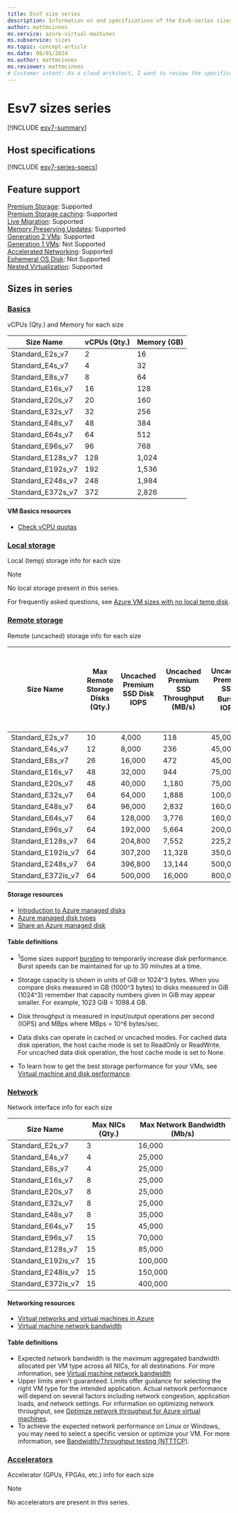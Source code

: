 ```yaml
---
title: Esv7 size series
description: Information on and specifications of the Esv6-series sizes
author: mattmcinnes
ms.service: azure-virtual-machines
ms.subservice: sizes
ms.topic: concept-article
ms.date: 08/01/2024
ms.author: mattmcinnes
ms.reviewer: mattmcinnes
# Customer intent: As a cloud architect, I want to review the specifications and feature support of various Esv6-series virtual machine sizes, so that I can select the most appropriate size for my workloads and optimize performance in the cloud environment.
---
```


# Esv7 sizes series  

[!INCLUDE [esv7-summary](./includes/esv7-series-summary.md)]

 
## Host specifications
[!INCLUDE [esv7-series-specs](./includes/esv7-series-specs.md)]

## Feature support
[Premium Storage](../../premium-storage-performance.md): Supported <br>[Premium Storage caching](../../premium-storage-performance.md): Supported <br>[Live Migration](../../maintenance-and-updates.md): Supported <br>[Memory Preserving Updates](../../maintenance-and-updates.md): Supported <br>[Generation 2 VMs](../../generation-2.md): Supported <br>[Generation 1 VMs](../../generation-2.md): Not Supported <br>[Accelerated Networking](/azure/virtual-network/create-vm-accelerated-networking-cli): Supported <br>[Ephemeral OS Disk](../../ephemeral-os-disks.md): Not Supported <br>[Nested Virtualization](/virtualization/hyper-v-on-windows/user-guide/nested-virtualization): Supported <br>

## Sizes in series

### [Basics](#tab/sizebasic)

vCPUs (Qty.) and Memory for each size

| Size Name | vCPUs (Qty.) | Memory (GB) |
| --- | --- | --- |
| Standard_E2s_v7 | 2 | 16 |
| Standard_E4s_v7 | 4 | 32 |
| Standard_E8s_v7 | 8 | 64 |
| Standard_E16s_v7 | 16 | 128 |
| Standard_E20s_v7 | 20 | 160 |
| Standard_E32s_v7 | 32 | 256 |
| Standard_E48s_v7 | 48 | 384 |
| Standard_E64s_v7 | 64 | 512 |
| Standard_E96s_v7 | 96 | 768 |
| Standard_E128s_v7 | 128 | 1,024 |
| Standard_E192s_v7 | 192 | 1,536 |
| Standard_E248s_v7 | 248 | 1,984 |
| Standard_E372s_v7 | 372 | 2,826 |

#### VM Basics resources
- [Check vCPU quotas](../../../virtual-machines/quotas.md)

### [Local storage](#tab/sizestoragelocal)

Local (temp) storage info for each size

> [!NOTE]
> No local storage present in this series.
>
> For frequently asked questions, see [Azure VM sizes with no local temp disk](../../azure-vms-no-temp-disk.yml).

### [Remote storage](#tab/sizestorageremote)

Remote (uncached) storage info for each size

| Size Name | Max Remote Storage Disks (Qty.) | Uncached Premium SSD Disk IOPS | Uncached Premium SSD Throughput (MB/s) | Uncached Premium SSD Burst<sup>1</sup> IOPS | Uncached Premium SSD Burst<sup>1</sup> Throughput (MB/s) | Uncached Ultra Disk and Premium SSD v2 IOPS | Uncached Ultra Disk and Premium SSD v2 Throughput (MB/s) | Uncached Burst<sup>1</sup> Ultra Disk and Premium SSD v2 IOPS | Uncached Burst<sup>1</sup> Ultra Disk and Premium SSD v2 Disk Throughput (MB/s) |
| --- | --- | --- | --- | --- | --- | --- | --- | --- | --- |
| Standard_E2s_v7 | 10 | 4,000 | 118 | 45,000 | 1,413 | 5,000 | 137 | 56,250| 1,640 |
| Standard_E4s_v7 | 12 | 8,000 | 236 | 45,000 | 1,413 | 10,000 | 274 | 56,250 | 1,640 |
| Standard_E8s_v7 | 26 | 16,000 | 472 | 45,000 | 1,413 | 20,000 | 548 | 56,250 | 1,640 |
| Standard_E16s_v7 | 48 | 32,000 | 944 | 75,000 | 1,413 | 40,000 | 1,096| 93,750 | 1,640 |
| Standard_E20s_v7 | 48 | 40,000 | 1,180 | 75,000 | 1,413 | 50,000 | 1,370 | 93,750 | 1,640 |
| Standard_E32s_v7 | 64 | 64,000 | 1,888 | 100,000 | 1,916 | 80,000 | 2,192 | 125,000 | 2,225 |
| Standard_E48s_v7 | 64 | 96,000 | 2,832 | 160,000 | 2,875 | 120,000 | 3,288 | 200,000 | 3,338 |
| Standard_E64s_v7 | 64 | 128,000 | 3,776 | 160,000 | 3,833 | 160,000 | 4,384 | 200,000 | 4,450 |
| Standard_E96s_v7 | 64 | 192,000 | 5,664 | 200,000 | 5,749 | 240,000 | 6,576 | 250,000 | 6,675 |
| Standard_E128s_v7 | 64 | 204,800 | 7,552 | 225,280 | 7,664 | 320,000 | 8,768 | 352,000 | 8,898 |
| Standard_E192is_v7 | 64 | 307,200 | 11,328 | 350,000 | 12,000 | 480,000 | 13,152 | 546,875 | 13,932 |
| Standard_E248s_v7 | 64 | 396,800 | 13,144 | 500,000 | 15,000 | 620,000 | 16,988 | 781,250 | 19,387 |
| Standard_E372is_v7 | 64 | 500,000 | 16,000 | 800,000 | 16,000 | 800,000 | 20,000 | 800,000 | 20,000 |

#### Storage resources
- [Introduction to Azure managed disks](../../../virtual-machines/managed-disks-overview.md)
- [Azure managed disk types](../../../virtual-machines/disks-types.md)
- [Share an Azure managed disk](../../../virtual-machines/disks-shared.md)

#### Table definitions
- <sup>1</sup>Some sizes support [bursting](../../disk-bursting.md) to temporarily increase disk performance. Burst speeds can be maintained for up to 30 minutes at a time.

- Storage capacity is shown in units of GiB or 1024^3 bytes. When you compare disks measured in GB (1000^3 bytes) to disks measured in GiB (1024^3) remember that capacity numbers given in GiB may appear smaller. For example, 1023 GiB = 1098.4 GB.
- Disk throughput is measured in input/output operations per second (IOPS) and MBps where MBps = 10^6 bytes/sec.
- Data disks can operate in cached or uncached modes. For cached data disk operation, the host cache mode is set to ReadOnly or ReadWrite. For uncached data disk operation, the host cache mode is set to None.
- To learn how to get the best storage performance for your VMs, see [Virtual machine and disk performance](../../../virtual-machines/disks-performance.md).


### [Network](#tab/sizenetwork)

Network interface info for each size

| Size Name | Max NICs (Qty.) | Max Network Bandwidth (Mb/s) |
| --- | --- | --- |
| Standard_E2s_v7 | 3 | 16,000 |
| Standard_E4s_v7 | 4 | 25,000 |
| Standard_E8s_v7 | 4 | 25,000 |
| Standard_E16s_v7 | 8 | 25,000 |
| Standard_E20s_v7 | 8 | 25,000 |
| Standard_E32s_v7 | 8 | 25,000 |
| Standard_E48s_v7 | 8 | 35,000 |
| Standard_E64s_v7 | 15 | 45,000 |
| Standard_E96s_v7 | 15 | 70,000 |
| Standard_E128s_v7 | 15 | 85,000 |
| Standard_E192is_v7 | 15 | 100,000 |
| Standard_E248is_v7 | 15 | 150,000 |
| Standard_E372is_v7 | 15 | 400,000 |

#### Networking resources
- [Virtual networks and virtual machines in Azure](/azure/virtual-network/network-overview)
- [Virtual machine network bandwidth](/azure/virtual-network/virtual-machine-network-throughput)

#### Table definitions
- Expected network bandwidth is the maximum aggregated bandwidth allocated per VM type across all NICs, for all destinations. For more information, see [Virtual machine network bandwidth](/azure/virtual-network/virtual-machine-network-throughput)
- Upper limits aren't guaranteed. Limits offer guidance for selecting the right VM type for the intended application. Actual network performance will depend on several factors including network congestion, application loads, and network settings. For information on optimizing network throughput, see [Optimize network throughput for Azure virtual machines](/azure/virtual-network/virtual-network-optimize-network-bandwidth). 
-  To achieve the expected network performance on Linux or Windows, you may need to select a specific version or optimize your VM. For more information, see [Bandwidth/Throughput testing (NTTTCP)](/azure/virtual-network/virtual-network-bandwidth-testing).

### [Accelerators](#tab/sizeaccelerators)

Accelerator (GPUs, FPGAs, etc.) info for each size

> [!NOTE]
> No accelerators are present in this series.

